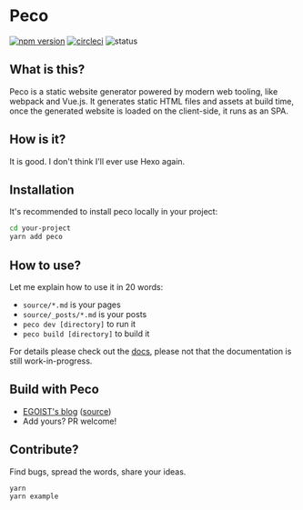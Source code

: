 # Peco

[![npm version](https://badgen.net/npm/v/peco)](https://npmjs.com/peco) [![circleci](https://badgen.net/circleci/github/uchudenpa/peco/master)](https://circleci.com/gh/uchudenpa/peco) ![status](https://badgen.net/badge/status/beta/pink)

## What is this?

Peco is a static website generator powered by modern web tooling, like webpack and Vue.js. It generates static HTML files and assets at build time, once the generated website is loaded on the client-side, it runs as an SPA.

## How is it?

It is good. I don't think I'll ever use Hexo again.

## Installation

It's recommended to install peco locally in your project:

```bash
cd your-project
yarn add peco
```

## How to use?

Let me explain how to use it in 20 words:

- `source/*.md` is your pages
- `source/_posts/*.md` is your posts
- `peco dev [directory]` to run it
- `peco build [directory]` to build it

For details please check out the [docs](https://peco.upa.sh), please not that the documentation is still work-in-progress.

## Build with Peco

- [EGOIST's blog](https://egoist.moe) ([source](https://github.com/egoist/blog))
- Add yours? PR welcome!

## Contribute?

Find bugs, spread the words, share your ideas.

```bash
yarn
yarn example
```
